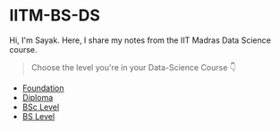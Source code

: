# IITM-BS-DS

Hi, I'm Sayak. Here, I share my notes from the IIT Madras Data Science course.
> Choose the level you're in your Data-Science Course 👇

- [Foundation](Levels/01Foundation-Level/foundation.md)
- [Diploma](Levels/02Diploma-Level/diploma.md)
- [BSc Level](Levels/03BSc-Level/bsc.md)
- [BS Level](Levels/04BS-Level/bs.md)
